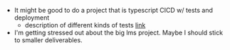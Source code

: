 - It might be good to do a project that is typescript CICD w/ tests and deployment
	- description of different kinds of tests [link](https://stackoverflow.com/a/859592)
- I'm getting stressed out about the big lms project. Maybe I should stick to smaller deliverables.